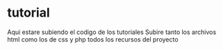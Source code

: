 # tutorial
Aqui estare subiendo el codigo de los tutoriales
Subire tanto los archivos html como los de css y php
todos los recursos del proyecto
